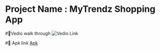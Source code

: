 # Project Name : MyTrendz Shopping App
#🔸Vedio walk through
![Vedio Link](https://drive.google.com/file/d/1Td1DrweLGpR-RYNUobYL8OOIaUgAbPrG/view?usp=sharing)

#🔸 Apk link
[Apk](https://www.dropbox.com/s/k0kj4mle5bxbeu4/app-release.apk?dl=0)
